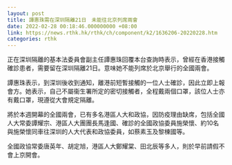```yaml
---
layout: post
title: 譚惠珠需在深圳隔離21日　未能往北京列席兩會
date: 2022-02-28 00:18:46.000000000 +08:00
link: https://news.rthk.hk/rthk/ch/component/k2/1636206-20220228.htm
categories: rthk
---
```


正在深圳隔離的基本法委員會副主任譚惠珠回覆本台查詢時表示，曾經在香港接觸確診患者，需要留在深圳隔離21日。意味她不能列席於北京舉行的全國兩會。

譚惠珠表示，到深圳後收到通知，離港前短暫接觸的一位人士確診，因此立即上報會方。她表示，自己不屬衞生署所定的密切接觸者，全程戴兩個口罩，該位人士亦有戴口罩，現遵從大會規定隔離。

將於本週開幕的全國兩會，已有多名港區人大和政協，因防疫理由缺席，包括全國人大常委譚耀宗、港區人大團團長馬逢國、確診的全國政協委員施榮懷、約10名與施榮懷同車往深圳的人大代表和政協委員，如蔡素玉及黎棟國等。

全國政協常委唐英年、胡定旭，港區人大鄭耀棠、田北辰等多人，則於早前請假不會上京開會。
